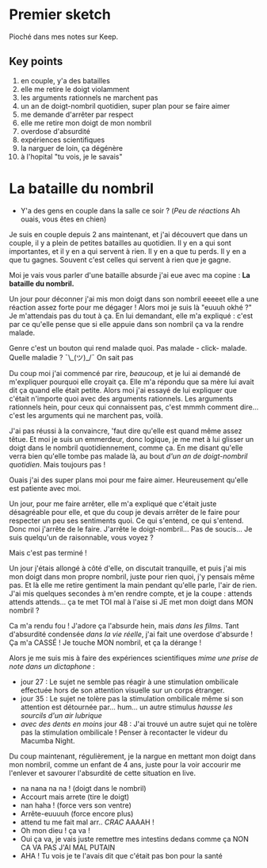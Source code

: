 # Premier sketch

Pioché dans mes notes sur Keep.


## Key points

1. en couple, y'a des batailles
2. elle me retire le doigt violamment
3. les arguments rationnels ne marchent pas
4. un an de doigt-nombril quotidien, super plan pour se faire aimer
5. me demande d'arrêter par respect
6. elle me retire mon doigt de mon nombril
7. overdose d'absurdité
8. expériences scientifiques
9. la narguer de loin, ça dégénère
10. à l'hopital "tu vois, je le savais"

# La bataille du nombril

- Y'a des gens en couple dans la salle ce soir ? (_Peu de réactions_ Ah ouais, vous êtes en chien)

Je suis en couple depuis 2 ans maintenant, et j'ai découvert que dans un couple, il y a plein de petites batailles au quotidien. Il y en a qui sont importantes, et il y en a qui servent à rien. Il y en a que tu perds. Il y en a que tu gagnes. Souvent c'est celles qui servent à rien que je gagne.

Moi je vais vous parler d'une bataille absurde j'ai eue avec ma copine : **La bataille du nombril.**

Un jour pour déconner j'ai mis mon doigt dans son nombril eeeeet elle a une réaction assez forte pour me dégager ! Alors moi je suis là "euuuh okhé ?" Je m'attendais pas du tout à ça. En lui demandant, elle m'a expliqué : c'est par ce qu'elle pense que si elle appuie dans son nombril ça va la rendre malade.

Genre c'est un bouton qui rend malade quoi. Pas malade - click- malade. Quelle maladie ? ¯\\\_(ツ)\_/¯ On sait pas

Du coup moi j'ai commencé par rire, _beaucoup_, et je lui ai demandé de m'expliquer pourquoi elle croyait ça. Elle m'a répondu que sa mère lui avait dit ça quand elle était petite. Alors moi j'ai essayé de lui expliquer que c'était n'importe quoi avec des arguments rationnels. Les arguments rationnels hein, pour ceux qui connaissent pas, c'est mmmh comment dire... c'est les arguments qui ne marchent pas, voilà.

J'ai pas réussi à la convaincre, 'faut dire qu'elle est quand même assez têtue. Et moi je suis un emmerdeur, donc logique, je me met à lui glisser un doigt dans le nombril quotidiennement, comme ça. En me disant qu'elle verra bien qu'elle tombe pas malade là, au bout _d'un an de doigt-nombril quotidien_. Mais toujours pas !

Ouais j'ai des super plans moi pour me faire aimer. Heureusement qu'elle est patiente avec moi.


Un jour, pour me faire arrêter, elle m'a expliqué que c'était juste désagréable pour elle, et que du coup je devais arrêter de le faire pour respecter un peu ses sentiments quoi. Ce qui s'entend, ce qui s'entend. Donc moi j'arrête de le faire. J'arrête le doigt-nombril... Pas de soucis... Je suis quelqu'un de raisonnable, vous voyez ?

Mais c'est pas terminé !

Un jour j'étais allongé à côté d'elle, on discutait tranquille, et puis j'ai mis mon doigt dans mon propre nombril, juste pour rien quoi, j'y pensais même pas. Et là elle me retire gentiment la main pendant qu'elle parle, l'air de rien. J'ai mis quelques secondes à m'en rendre compte, et je la coupe : attends attends attends... ça te met TOI mal à l'aise si JE met mon doigt dans MON nombril ?

Ca m'a rendu fou ! J'adore ça l'absurde hein, mais _dans les films_. Tant d'absurdité condensée _dans la vie réelle_, j'ai fait une overdose d'absurde ! Ça m'a CASSÉ ! Je touche MON nombril, et ça la dérange !

Alors je me suis mis à faire des expériences scientifiques *mime une prise de note dans un dictaphone* :
- jour 27 : Le sujet ne semble pas réagir à une stimulation ombilicale effectuée hors de son attention visuelle sur un corps étranger.
- jour 35 : Le sujet ne tolère pas la stimulation ombilicale même si son attention est détournée par... hum... un autre stimulus _hausse les sourcils d'un air lubrique_
- _avec des dents en moins_ jour 48 : J'ai trouvé un autre sujet qui ne tolère pas la stimulation ombilicale ! Penser à recontacter le videur du Macumba Night.


Du coup maintenant, régulièrement, je la nargue en mettant mon doigt dans mon nombril, comme un enfant de 4 ans, juste pour la voir accourir me l'enlever et savourer l'absurdité de cette situation en live.
- na nana na na ! (doigt dans le nombril)
- Accourt mais arrete (tire le doigt)
- nan haha ! (force vers son ventre)
- Arrête-euuuuh (force encore plus)
- attend tu me fait mal arr.. *CRAC* AAAAH !
- Oh mon dieu ! ça va !
- Oui ça va, je vais juste remettre mes intestins dedans comme ça NON CA VA PAS J'AI MAL PUTAIN
- AHA ! Tu vois je te l'avais dit que c'était pas bon pour la santé
